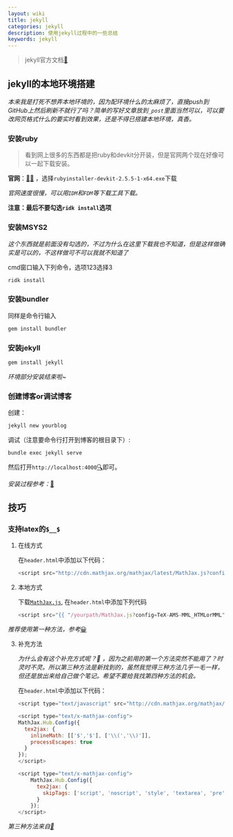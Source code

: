 ```yaml
---
layout: wiki
title: jekyll
categories: jekyll
description: 使用jekyll过程中的一些总结
keywords: jekyll
---
```


> jekyll官方文档[:space_invader:](https://www.jekyll.com.cn/docs/)

## jekyll的本地环境搭建

*本来我是打死不想弄本地环境的，因为配环境什么的太麻烦了，直接push到GitHub上然后刷新不就行了吗？简单的写好文章放到`_post`里面当然可以，可以要改网页格式什么的要实时看到效果，还是不得已搭建本地环境，真香。*

### 安装ruby

> 看到网上很多的东西都是把ruby和devkit分开装，但是官网两个现在好像可以一起下载安装。

**官网**：[:raising_hand_woman:](https://rubyinstaller.org/downloads/) ，选择`rubyinstaller-devkit-2.5.5-1-x64.exe`下载

*官网速度很慢，可以用`IDM`和`FDM`等下载工具下载。*

**注意：最后不要勾选`ridk install`选项**

### 安装MSYS2

*这个东西就是前面没有勾选的，不过为什么在这里下载我也不知道，但是这样做确实是可以的，不这样做可不可以我就不知道了*

cmd窗口输入下列命令，选项123选择3

```bash
ridk install
```

### 安装bundler

同样是命令行输入

```bash
gem install bundler
```

### 安装jekyll

```bash
gem install jekyll
```

*环境部分安装结束啦~*

### 创建博客or调试博客

创建：

```bash
jekyll new yourblog
```

调试（注意要命令行打开到博客的根目录下）:

```bash
bundle exec jekyll serve
```

然后打开`http://localhost:4000`[:mag:](http://localhost:4000)即可。

*安装过程参考：*[:tophat:](https://foochane.cn/article/2019051905.html)

## 技巧

### 支持latex的`$__$`

1. 在线方式
   
   在`header.html`中添加以下代码：
   
   ```javascript
   <script src="http://cdn.mathjax.org/mathjax/latest/MathJax.js?config=TeX-AMS-MML_HTMLorMML"></script>
   ```

2. 本地方式
   
   下载[`MathJax.js`](http://cdn.mathjax.org/mathjax/latest/MathJax.js), 在`header.html`中添加下列代码
   
   ```javascript
   <script src="{{ "/yourpath/MathJax.js?config=TeX-AMS-MML_HTMLorMML" | prepend: site.baseurl }}"></script>
   ```

*推荐使用第一种方法，参考*[:grinning:](https://www.jianshu.com/p/bb184f61c9ae)

3. 补充方法
   
   *为什么会有这个补充方式呢？:slightly_smiling_face: ，因为之前用的第一个方法突然不能用了？时灵时不灵。所以第三种方法是新找到的，虽然我觉得三种方法几乎一毛一样，但还是放出来给自己做个笔记。希望不要给我找第四种方法的机会。*
   
   在`header.html`中添加以下代码：
   
   ```javascript
   <script type="text/javascript" src="http://cdn.mathjax.org/mathjax/latest/MathJax.js?config=TeX-AMS-MML_HTMLorMML"></script>
   
   <script type="text/x-mathjax-config">
   MathJax.Hub.Config({
     tex2jax: {
       inlineMath: [['$','$'], ['\\(','\\)']],
       processEscapes: true
     }
   });
   </script>
   
   <script type="text/x-mathjax-config">
       MathJax.Hub.Config({
         tex2jax: {
           skipTags: ['script', 'noscript', 'style', 'textarea', 'pre', 'code']
         }
       });
   </script>
   ```

*第三种方法来自[:tophat:](https://blog.csdn.net/xky1306102chenhong/article/details/88317351)*
